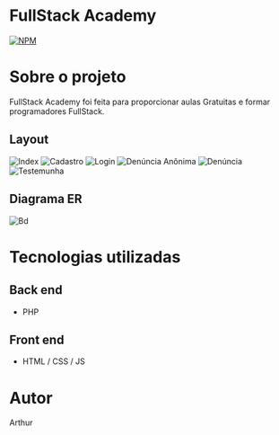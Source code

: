 
# FullStack Academy
[![NPM](https://img.shields.io/npm/l/react)](https://github.com/ayeeezx/DenunciasNew/blob/main/LICENSE) 

# Sobre o projeto
 FullStack Academy foi feita para proporcionar aulas Gratuitas e formar programadores FullStack.

## Layout 
![Index](https://github.com/ayeeezx/assets/blob/main/index.png)
![Cadastro](https://github.com/ayeeezx/assets/blob/main/cadastro.png) 
![Login](https://github.com/ayeeezx/assets/blob/main/login.png)
![Denúncia Anônima](https://github.com/ayeeezx/assets/blob/main/anonimo.png) 
![Denúncia](https://github.com/ayeeezx/assets/blob/main/denuncia.png)
![Testemunha](https://github.com/ayeeezx/assets/blob/main/testemunha.png)


## Diagrama ER
![Bd](https://github.com/ayeeezx/assets/blob/main/bd.png)


# Tecnologias utilizadas
## Back end
- PHP
## Front end
- HTML / CSS / JS


# Autor

Arthur



